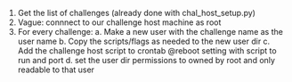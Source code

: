 1. Get the list of challenges (already done with chal_host_setup.py)
2. Vague: connnect to our challenge host machine as root
3. For every challenge:
	a. Make a new user with the challenge name as the user name
	b. Copy the scripts/flags as needed to the new user dir
	c. Add the challenge host script to crontab @reboot setting with script to run and port
	d. set the user dir permissions to owned by root and only readable to that user

